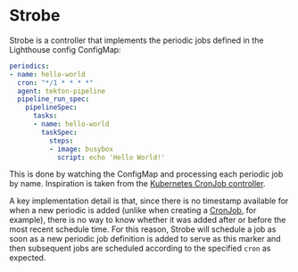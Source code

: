 # Strobe

Strobe is a controller that implements the periodic jobs defined in the
Lighthouse config ConfigMap:

```yaml
periodics:
- name: hello-world
  cron: "*/1 * * * *"
  agent: tekton-pipeline
  pipeline_run_spec:
    pipelineSpec:
      tasks:
      - name: hello-world
        taskSpec:
          steps:
          - image: busybox
            script: echo 'Hello World!'
```

This is done by watching the ConfigMap and processing each periodic job by name.
Inspiration is taken from the [Kubernetes CronJob
controller](https://github.com/kubernetes/kubernetes/blob/v1.25.2/pkg/controller/cronjob/cronjob_controllerv2.go).

A key implementation detail is that, since there is no timestamp available for
when a new periodic is added (unlike when creating a
[CronJob](https://kubernetes.io/docs/concepts/workloads/controllers/cron-jobs/),
for example), there is no way to know whether it was added after or before the
most recent schedule time. For this reason, Strobe will schedule a job as soon
as a new periodic job definition is added to serve as this marker and then
subsequent jobs are scheduled according to the specified `cron` as expected.
